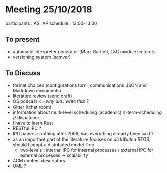# Meeting 25/10/2018

participants : AS, AP
schedule : 13:00-13:30

## To present
  - automatic interpreter generator (Mark Bartlett, L&C module lecturer)
  - versioning system (semver)

## To Discuss
  - format choices (configurations toml, communications JSON and Markdown documents)
  - literature review (send draft)
  - OS podcast <= *why did I write this ?*
  - Gitter (tchat room)
  - information about multi-level scheduling (academic) *x*-term-scheduling // dispatcher
  - I have to learn Rust
  - RESTful IPC ?
  - IPC papers : nothing after 2006, has everything already been said ?
  - as an important part of the literature focuses on *distributed* RTOS, should I adopt a distributed model ? no
    * two-levels : internal IPC for internal processes / external IPC for external processes => scalability
  - ACM content descriptors
  - UML ?